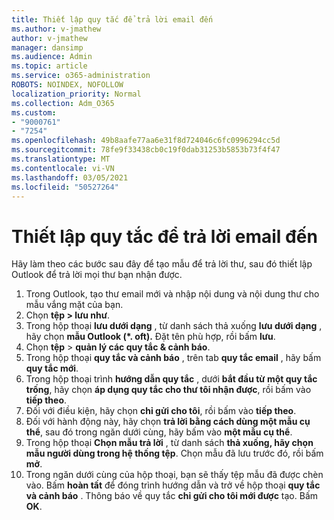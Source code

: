 ```yaml
---
title: Thiết lập quy tắc để trả lời email đến
ms.author: v-jmathew
author: v-jmathew
manager: dansimp
ms.audience: Admin
ms.topic: article
ms.service: o365-administration
ROBOTS: NOINDEX, NOFOLLOW
localization_priority: Normal
ms.collection: Adm_O365
ms.custom:
- "9000761"
- "7254"
ms.openlocfilehash: 49b8aafe77aa6e31f8d724046c6fc0996294cc5d
ms.sourcegitcommit: 78fe9f33438cb0c19f0dab31253b5853b73f4f47
ms.translationtype: MT
ms.contentlocale: vi-VN
ms.lasthandoff: 03/05/2021
ms.locfileid: "50527264"
---
```

# <a name="set-up-rules-to-reply-to-incoming-emails"></a>Thiết lập quy tắc để trả lời email đến

Hãy làm theo các bước sau đây để tạo mẫu để trả lời thư, sau đó thiết lập Outlook để trả lời mọi thư bạn nhận được.

1. Trong Outlook, tạo thư email mới và nhập nội dung và nội dung thư cho mẫu vắng mặt của bạn.
2. Chọn **tệp > lưu như**.
3. Trong hộp thoại **lưu dưới dạng** , từ danh sách thả xuống **lưu dưới dạng** , hãy chọn **mẫu Outlook (*. oft).** Đặt tên phù hợp, rồi bấm **lưu**.
4. Chọn **tệp**  >  **quản lý các quy tắc & cảnh báo**.
5. Trong hộp thoại **quy tắc và cảnh báo** , trên tab **quy tắc email** , hãy bấm **quy tắc mới**.
6. Trong hộp thoại trình **hướng dẫn quy tắc** , dưới **bắt đầu từ một quy tắc trống**, hãy chọn **áp dụng quy tắc cho thư tôi nhận được**, rồi bấm vào **tiếp theo**.
7. Đối với điều kiện, hãy chọn **chỉ gửi cho tôi**, rồi bấm vào **tiếp theo**.
8. Đối với hành động này, hãy chọn **trả lời bằng cách dùng một mẫu cụ thể**, sau đó trong ngăn dưới cùng, hãy bấm vào **một mẫu cụ thể**.
9. Trong hộp thoại **Chọn mẫu trả lời** , từ danh sách **thả xuống, hãy chọn** **mẫu người dùng trong hệ thống tệp**. Chọn mẫu đã lưu trước đó, rồi bấm **mở**.
10. Trong ngăn dưới cùng của hộp thoại, bạn sẽ thấy tệp mẫu đã được chèn vào. Bấm **hoàn tất** để đóng trình hướng dẫn và trở về hộp thoại **quy tắc và cảnh báo** . Thông báo về quy tắc **chỉ gửi cho tôi mới được** tạo. Bấm **OK**.
